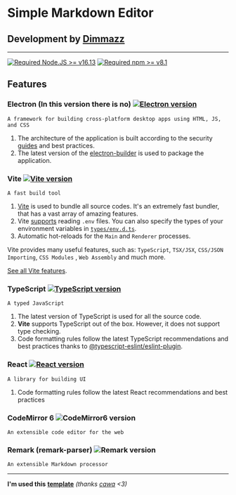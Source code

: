 # Simple Markdown Editor
## Development by [Dimmazz](https://github.com/Dimmazz)
___

[![Required Node.JS >= v16.13](https://img.shields.io/static/v1?label=node&message=%3E=16.13&logo=node.js&color)](https://nodejs.org/about/releases/)
[![Required npm >= v8.1](https://img.shields.io/static/v1?label=npm&message=%3E=8.1&logo=npm&color)](https://github.com/npm/cli/releases)

## Features

### Electron (In this version there is no) [![Electron version](https://img.shields.io/github/package-json/dependency-version/cawa-93/vite-electron-builder/dev/electron?label=%20)][electron]

```
A framework for building cross-platform desktop apps using HTML, JS, and CSS
```

1. The architecture of the application is built according to the
  security [guides](https://www.electronjs.org/docs/tutorial/security) and best practices.
2. The latest version of the [electron-builder] is used to package the application.

### Vite [![Vite version](https://img.shields.io/github/package-json/dependency-version/cawa-93/vite-electron-builder/dev/vite?label=%20)][vite]

```
A fast build tool
```

1. [Vite] is used to bundle all source codes. It's an extremely fast bundler, that has a vast array of amazing features.
2. Vite [supports](https://vitejs.dev/guide/env-and-mode.html) reading `.env` files. You can also specify the types of
  your environment variables in [`types/env.d.ts`](types/env.d.ts).
3. Automatic hot-reloads for the `Main` and `Renderer` processes.

Vite provides many useful features, such as: `TypeScript`, `TSX/JSX`, `CSS/JSON Importing`, `CSS Modules`
, `Web Assembly` and much more.

[See all Vite features](https://vitejs.dev/guide/features.html).

### TypeScript [![TypeScript version](https://img.shields.io/github/package-json/dependency-version/cawa-93/vite-electron-builder/dev/typescript?label=%20)][typescript]

```
A typed JavaScript
```

1. The latest version of TypeScript is used for all the source code.
2. **Vite** supports TypeScript out of the box. However, it does not support type checking.
3. Code formatting rules follow the latest TypeScript recommendations and best practices thanks
  to [@typescript-eslint/eslint-plugin](https://www.npmjs.com/package/@typescript-eslint/eslint-plugin).

### React [![React version](https://img.shields.io/badge/-18.2.0-blue)][react] 

```
A library for building UI
```

1. Code formatting rules follow the latest React recommendations and best practices

### CodeMirror 6 ![CodeMirror6 version](https://img.shields.io/badge/-6.0.1-blue)

```
An extensible code editor for the web
```

### Remark (remark-parser) ![Remark version](https://img.shields.io/badge/-10.0.1-blue)

```
An extensible Markdown processor
```
___

**I'm used this** [**template**](https://github.com/cawa-93/vite-electron-builder) *(thanks [cawa][cawa-93-github] <3)*


[vite]: https://github.com/vitejs/vite/

[electron]: https://github.com/electron/electron

[electron-builder]: https://github.com/electron-userland/electron-builder

[react]: https://reactjs.org

[typescript]: https://github.com/microsoft/TypeScript/

[cawa-93-github]: https://github.com/cawa-93/